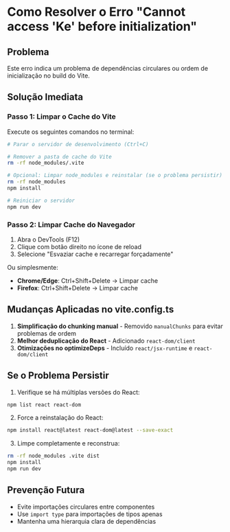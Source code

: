 # Como Resolver o Erro "Cannot access 'Ke' before initialization"

## Problema
Este erro indica um problema de dependências circulares ou ordem de inicialização no build do Vite.

## Solução Imediata

### Passo 1: Limpar o Cache do Vite
Execute os seguintes comandos no terminal:

```bash
# Parar o servidor de desenvolvimento (Ctrl+C)

# Remover a pasta de cache do Vite
rm -rf node_modules/.vite

# Opcional: Limpar node_modules e reinstalar (se o problema persistir)
rm -rf node_modules
npm install

# Reiniciar o servidor
npm run dev
```

### Passo 2: Limpar Cache do Navegador
1. Abra o DevTools (F12)
2. Clique com botão direito no ícone de reload
3. Selecione "Esvaziar cache e recarregar forçadamente"

Ou simplesmente:
- **Chrome/Edge**: Ctrl+Shift+Delete → Limpar cache
- **Firefox**: Ctrl+Shift+Delete → Limpar cache

## Mudanças Aplicadas no vite.config.ts

1. **Simplificação do chunking manual** - Removido `manualChunks` para evitar problemas de ordem
2. **Melhor deduplicação do React** - Adicionado `react-dom/client` 
3. **Otimizações no optimizeDeps** - Incluído `react/jsx-runtime` e `react-dom/client`

## Se o Problema Persistir

1. Verifique se há múltiplas versões do React:
```bash
npm list react react-dom
```

2. Force a reinstalação do React:
```bash
npm install react@latest react-dom@latest --save-exact
```

3. Limpe completamente e reconstrua:
```bash
rm -rf node_modules .vite dist
npm install
npm run dev
```

## Prevenção Futura

- Evite importações circulares entre componentes
- Use `import type` para importações de tipos apenas
- Mantenha uma hierarquia clara de dependências
